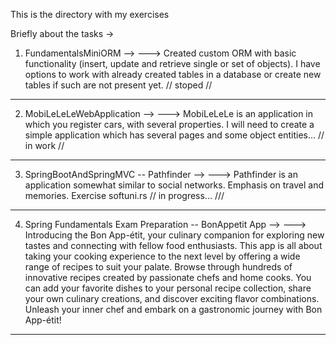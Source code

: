 This is the directory with my exercises

Briefly about the tasks ->
   1. FundamentalsMiniORM  -->
       ---> Created custom ORM with basic functionality (insert, update and retrieve single or set of objects). 
            I have options to work with already created tables in a database or create new tables if such are not present yet.  // stoped //
      
-------------------------------------------------------------------------------------------------------------------------------------------------------------
   2. MobiLeLeLeWebApplication -->
      ---> MobiLeLeLe is an application in which you register cars, with several properties.
           I will need to create a simple application which has several pages and some object entities...       // in work //

-------------------------------------------------------------------------------------------------------------------------------------------------------------

   3. SpringBootAndSpringMVC -- Pathfinder -->
      ---> Pathfinder is an application somewhat similar to social networks.
           Emphasis on travel and memories. Exercise softuni.rs                               // in progress... ///

-------------------------------------------------------------------------------------------------------------------------------------------------------------

   4. Spring Fundamentals Exam Preparation -- BonAppetit App -->
      ---> Introducing the Bon App-étit, your culinary companion for exploring new tastes and connecting with
           fellow food enthusiasts. This app is all about taking your cooking experience to the next level by offering a
           wide range of recipes to suit your palate. Browse through hundreds of innovative recipes created by passionate
           chefs and home cooks. You can add your favorite dishes to your personal recipe collection, share your own
           culinary creations, and discover exciting flavor combinations. Unleash your inner chef and embark on a
           gastronomic journey with Bon App-étit!


-------------------------------------------------------------------------------------------------------------------------------------------------------------
